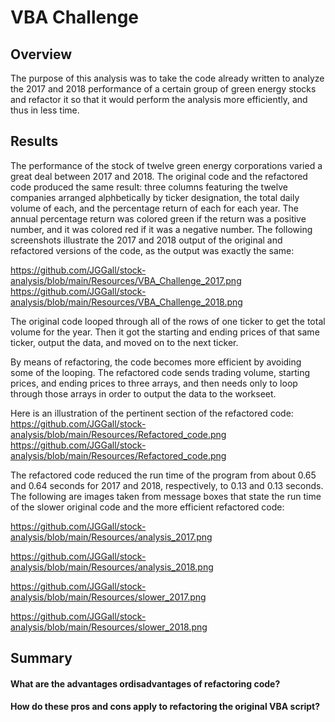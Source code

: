# VBA Challenge

## Overview
The purpose of this analysis was to take the code already written to analyze the 2017 and 2018 performance of a certain group of green energy stocks and refactor it so that it would perform the analysis more efficiently, and thus in less time.


## Results
The performance of the stock of twelve green energy corporations varied a great deal between 2017 and 2018. The original code and the refactored code produced the same result: three columns featuring the twelve companies arranged alphbetically by ticker designation, the total daily volume of each, and the percentage return of each for each year. The annual percentage return was colored green if the return was a positive number, and it was colored red if it was a negative number.
The following screenshots illustrate the 2017 and 2018 output of the original and refactored versions of the code, as the output was exactly the same:

https://github.com/JGGall/stock-analysis/blob/main/Resources/VBA_Challenge_2017.png
https://github.com/JGGall/stock-analysis/blob/main/Resources/VBA_Challenge_2018.png

The original code looped through all of the rows of one ticker to get the total volume for the year. Then it got the starting and ending prices of that same ticker, output the data, and moved on to the next ticker.

By means of refactoring, the code becomes more efficient by avoiding some of the looping. The refactored code sends trading volume, starting prices, and ending prices to three arrays, and then needs only to loop through those arrays in order to output the data to the workseet.

Here is an illustration of the pertinent section of the refactored code:
https://github.com/JGGall/stock-analysis/blob/main/Resources/Refactored_code.png
https://github.com/JGGall/stock-analysis/blob/main/Resources/Refactored_code.png

The refactored code reduced the run time of the program from about 0.65 and 0.64 seconds for 2017 and 2018, respectively, to 0.13 and 0.13 seconds.
The following are images taken from message boxes that state the run time of the slower original code and the more efficient refactored code:

https://github.com/JGGall/stock-analysis/blob/main/Resources/analysis_2017.png

https://github.com/JGGall/stock-analysis/blob/main/Resources/analysis_2018.png

https://github.com/JGGall/stock-analysis/blob/main/Resources/slower_2017.png

https://github.com/JGGall/stock-analysis/blob/main/Resources/slower_2018.png


## Summary
#### What are the advantages ordisadvantages of refactoring code?

#### How do these pros and cons apply to refactoring the original VBA script?
